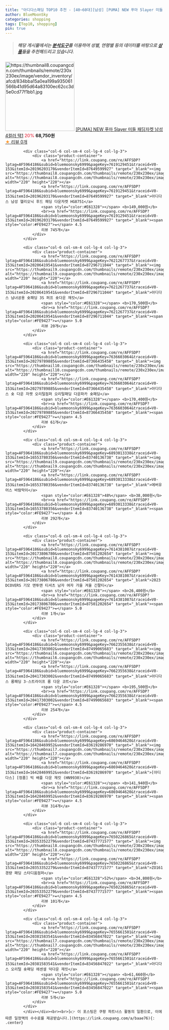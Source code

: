 ```yaml
---
title: "아디다스패딩 TOP10 추천 - [40~60대][남성] [PUMA] NEW 푸마 5layer 미들 패딩자켓 남성 4컬러 택1"
author: BlueMoonSky
categories: shopping
tags: [Top10, shopping]
pin: true
---
```


> ##### 해당 게시물에서는 [**분석도구**](https://itemscout.io/)를 이용하여 **성별**, **연령별** 등의 데이터를 바탕으로 [**상품**](https://link.coupang.com/a/baae76)들을 추천해드리고 있습니다.
<div class="container"><div class="row">
            <div class="col-6 col-sm-4 col-lg-4 col-lg-3">
                <div class="product-container">
                    <a href="https://link.coupang.com/re/AFFSDP?lptag=AF5964186&subid=bluemoonsky6999&pageKey=6228433841&traceid=V0-153&itemId=12503956422&vendorItemId=79772540866" target="_blank"><img src="https://thumbnail8.coupangcdn.com/thumbnails/remote/230x230ex/image/vendor_inventory/afcd/834bba15a0ea199a935061566b41d95d64a83100ec62cc3d5e0cd77f1bb1.jpg" alt="https://thumbnail8.coupangcdn.com/thumbnails/remote/230x230ex/image/vendor_inventory/afcd/834bba15a0ea199a935061566b41d95d64a83100ec62cc3d5e0cd77f1bb1.jpg" width="220" height="220"></a>
                    <a href="https://link.coupang.com/re/AFFSDP?lptag=AF5964186&subid=bluemoonsky6999&pageKey=6228433841&traceid=V0-153&itemId=12503956422&vendorItemId=79772540866" target="_blank">[PUMA] NEW 푸마 5layer 미들 패딩자켓 남성 4컬러 택1</a>
                    <span style="color:#E61328">20%</span> <b>68,750원</b>
                    <br><a href="https://link.coupang.com/re/AFFSDP?lptag=AF5964186&subid=bluemoonsky6999&pageKey=6228433841&traceid=V0-153&itemId=12503956422&vendorItemId=79772540866" target="_blank"><span style="color:#FE9427">★</span> 
                    리뷰 0개</a>
                </div>
            </div>
            
            <div class="col-6 col-sm-4 col-lg-4 col-lg-3">
                <div class="product-container">
                    <a href="https://link.coupang.com/re/AFFSDP?lptag=AF5964186&subid=bluemoonsky6999&pageKey=7619129451&traceid=V0-153&itemId=20196203170&vendorItemId=87649599927" target="_blank"><img src="https://thumbnail8.coupangcdn.com/thumbnails/remote/230x230ex/image/vendor_inventory/de94/c5bee703252ff9ee0b4b733c7e524283918da0d316ed4cf32777548aac06.jpg" alt="https://thumbnail8.coupangcdn.com/thumbnails/remote/230x230ex/image/vendor_inventory/de94/c5bee703252ff9ee0b4b733c7e524283918da0d316ed4cf32777548aac06.jpg" width="220" height="220"></a>
                    <a href="https://link.coupang.com/re/AFFSDP?lptag=AF5964186&subid=bluemoonsky6999&pageKey=7619129451&traceid=V0-153&itemId=20196203170&vendorItemId=87649599927" target="_blank">아디다스 남성 헬리오닉 후드 패딩 다운자켓 HG8751</a>
                    <span style="color:#E61328"></span> <b>149,000원</b>
                    <br><a href="https://link.coupang.com/re/AFFSDP?lptag=AF5964186&subid=bluemoonsky6999&pageKey=7619129451&traceid=V0-153&itemId=20196203170&vendorItemId=87649599927" target="_blank"><span style="color:#FE9427">★</span> 4.5
                    리뷰 745개</a>
                </div>
            </div>
            
            <div class="col-6 col-sm-4 col-lg-4 col-lg-3">
                <div class="product-container">
                    <a href="https://link.coupang.com/re/AFFSDP?lptag=AF5964186&subid=bluemoonsky6999&pageKey=7621267737&traceid=V0-153&itemId=20206419541&vendorItemId=87296711044" target="_blank"><img src="https://thumbnail9.coupangcdn.com/thumbnails/remote/230x230ex/image/vendor_inventory/d4cd/b17389f27341856cfacaa8734f0b7412fc64645b658252ef4561f0d45451.jpg" alt="https://thumbnail9.coupangcdn.com/thumbnails/remote/230x230ex/image/vendor_inventory/d4cd/b17389f27341856cfacaa8734f0b7412fc64645b658252ef4561f0d45451.jpg" width="220" height="220"></a>
                    <a href="https://link.coupang.com/re/AFFSDP?lptag=AF5964186&subid=bluemoonsky6999&pageKey=7621267737&traceid=V0-153&itemId=20206419541&vendorItemId=87296711044" target="_blank">아디다스 남녀공용 숏패딩 3S 퍼프 숏다운 재킷</a>
                    <span style="color:#E61328"></span> <b>170,500원</b>
                    <br><a href="https://link.coupang.com/re/AFFSDP?lptag=AF5964186&subid=bluemoonsky6999&pageKey=7621267737&traceid=V0-153&itemId=20206419541&vendorItemId=87296711044" target="_blank"><span style="color:#FE9427">★</span> 5.0
                    리뷰 20개</a>
                </div>
            </div>
            
            <div class="col-6 col-sm-4 col-lg-4 col-lg-3">
                <div class="product-container">
                    <a href="https://link.coupang.com/re/AFFSDP?lptag=AF5964186&subid=bluemoonsky6999&pageKey=7636603064&traceid=V0-153&itemId=20279789885&vendorItemId=87366435458" target="_blank"><img src="https://thumbnail10.coupangcdn.com/thumbnails/remote/230x230ex/image/vendor_inventory/5bcf/4120fcf8ff152bff34641e64bbc348228228b3a69e4b7b1992506b53488a.jpg" alt="https://thumbnail10.coupangcdn.com/thumbnails/remote/230x230ex/image/vendor_inventory/5bcf/4120fcf8ff152bff34641e64bbc348228228b3a69e4b7b1992506b53488a.jpg" width="220" height="220"></a>
                    <a href="https://link.coupang.com/re/AFFSDP?lptag=AF5964186&subid=bluemoonsky6999&pageKey=7636603064&traceid=V0-153&itemId=20279789885&vendorItemId=87366435458" target="_blank">아디다스 숏 다운 자켓 오리털점퍼 오리털패딩 다운파카 숏패딩</a>
                    <span style="color:#E61328"></span> <b>170,400원</b>
                    <br><a href="https://link.coupang.com/re/AFFSDP?lptag=AF5964186&subid=bluemoonsky6999&pageKey=7636603064&traceid=V0-153&itemId=20279789885&vendorItemId=87366435458" target="_blank"><span style="color:#FE9427">★</span> 4.5
                    리뷰 61개</a>
                </div>
            </div>
            
            <div class="col-6 col-sm-4 col-lg-4 col-lg-3">
                <div class="product-container">
                    <a href="https://link.coupang.com/re/AFFSDP?lptag=AF5964186&subid=bluemoonsky6999&pageKey=6893013338&traceid=V0-153&itemId=16553780356&vendorItemId=83740136738" target="_blank"><img src="https://thumbnail9.coupangcdn.com/thumbnails/remote/230x230ex/image/vendor_inventory/beb9/86570c3de93c1a7bcadff98f6e199b7bb1275f235056a16c8b81f17747ad.jpg" alt="https://thumbnail9.coupangcdn.com/thumbnails/remote/230x230ex/image/vendor_inventory/beb9/86570c3de93c1a7bcadff98f6e199b7bb1275f235056a16c8b81f17747ad.jpg" width="220" height="220"></a>
                    <a href="https://link.coupang.com/re/AFFSDP?lptag=AF5964186&subid=bluemoonsky6999&pageKey=6893013338&traceid=V0-153&itemId=16553780356&vendorItemId=83740136738" target="_blank">에버유어스 바람막이</a>
                    <span style="color:#E61328">48%</span> <b>38,000원</b>
                    <br><a href="https://link.coupang.com/re/AFFSDP?lptag=AF5964186&subid=bluemoonsky6999&pageKey=6893013338&traceid=V0-153&itemId=16553780356&vendorItemId=83740136738" target="_blank"><span style="color:#FE9427">★</span> 4.0
                    리뷰 292개</a>
                </div>
            </div>
            
            <div class="col-6 col-sm-4 col-lg-4 col-lg-3">
                <div class="product-container">
                    <a href="https://link.coupang.com/re/AFFSDP?lptag=AF5964186&subid=bluemoonsky6999&pageKey=7614381087&traceid=V0-153&itemId=20173806780&vendorItemId=87501202654" target="_blank"><img src="https://thumbnail8.coupangcdn.com/thumbnails/remote/230x230ex/image/vendor_inventory/e73a/d9fc60182ac55e6dd600ffe4120965af519f971219f1aee4a446b54dd259.jpg" alt="https://thumbnail8.coupangcdn.com/thumbnails/remote/230x230ex/image/vendor_inventory/e73a/d9fc60182ac55e6dd600ffe4120965af519f971219f1aee4a446b54dd259.jpg" width="220" height="220"></a>
                    <a href="https://link.coupang.com/re/AFFSDP?lptag=AF5964186&subid=bluemoonsky6999&pageKey=7614381087&traceid=V0-153&itemId=20173806780&vendorItemId=87501202654" target="_blank">2023 DCOVERS 기모 맨투맨 티셔츠 남자 여자 가을 겨울 긴팔티</a>
                    <span style="color:#E61328"></span> <b>26,400원</b>
                    <br><a href="https://link.coupang.com/re/AFFSDP?lptag=AF5964186&subid=bluemoonsky6999&pageKey=7614381087&traceid=V0-153&itemId=20173806780&vendorItemId=87501202654" target="_blank"><span style="color:#FE9427">★</span> 5.0
                    리뷰 1개</a>
                </div>
            </div>
            
            <div class="col-6 col-sm-4 col-lg-4 col-lg-3">
                <div class="product-container">
                    <a href="https://link.coupang.com/re/AFFSDP?lptag=AF5964186&subid=bluemoonsky6999&pageKey=7662355638&traceid=V0-153&itemId=20417303002&vendorItemId=87499065683" target="_blank"><img src="https://thumbnail6.coupangcdn.com/thumbnails/remote/230x230ex/image/vendor_inventory/4471/83ff8106d6967e0943c0342b6db2f1d38fae8ba62eea27c100a1ec4ed28d.jpg" alt="https://thumbnail6.coupangcdn.com/thumbnails/remote/230x230ex/image/vendor_inventory/4471/83ff8106d6967e0943c0342b6db2f1d38fae8ba62eea27c100a1ec4ed28d.jpg" width="220" height="220"></a>
                    <a href="https://link.coupang.com/re/AFFSDP?lptag=AF5964186&subid=bluemoonsky6999&pageKey=7662355638&traceid=V0-153&itemId=20417303002&vendorItemId=87499065683" target="_blank">아디다스 롱패딩 3-스트라이프 롱 다운 코트</a>
                    <span style="color:#E61328"></span> <b>195,500원</b>
                    <br><a href="https://link.coupang.com/re/AFFSDP?lptag=AF5964186&subid=bluemoonsky6999&pageKey=7662355638&traceid=V0-153&itemId=20417303002&vendorItemId=87499065683" target="_blank"><span style="color:#FE9427">★</span> 4.5
                    리뷰 254개</a>
                </div>
            </div>
            
            <div class="col-6 col-sm-4 col-lg-4 col-lg-3">
                <div class="product-container">
                    <a href="https://link.coupang.com/re/AFFSDP?lptag=AF5964186&subid=bluemoonsky6999&pageKey=6869464620&traceid=V0-153&itemId=16428469952&vendorItemId=83619286970" target="_blank"><img src="https://thumbnail7.coupangcdn.com/thumbnails/remote/230x230ex/image/vendor_inventory/669f/dd3a9e0b15ceb8fcf7ef1866013e827dcf3b31f2eae49eaa82f2854512ed.jpg" alt="https://thumbnail7.coupangcdn.com/thumbnails/remote/230x230ex/image/vendor_inventory/669f/dd3a9e0b15ceb8fcf7ef1866013e827dcf3b31f2eae49eaa82f2854512ed.jpg" width="220" height="220"></a>
                    <a href="https://link.coupang.com/re/AFFSDP?lptag=AF5964186&subid=bluemoonsky6999&pageKey=6869464620&traceid=V0-153&itemId=16428469952&vendorItemId=83619286970" target="_blank">[아디다스] [정품] 빅 배플 다운 재킷 (HN9930)</a>
                    <span style="color:#E61328"></span> <b>141,940원</b>
                    <br><a href="https://link.coupang.com/re/AFFSDP?lptag=AF5964186&subid=bluemoonsky6999&pageKey=6869464620&traceid=V0-153&itemId=16428469952&vendorItemId=83619286970" target="_blank"><span style="color:#FE9427">★</span> 4.5
                    리뷰 314개</a>
                </div>
            </div>
            
            <div class="col-6 col-sm-4 col-lg-4 col-lg-3">
                <div class="product-container">
                    <a href="https://link.coupang.com/re/AFFSDP?lptag=AF5964186&subid=bluemoonsky6999&pageKey=7650226865&traceid=V0-153&itemId=20353352279&vendorItemId=87437771577" target="_blank"><img src="https://thumbnail8.coupangcdn.com/thumbnails/remote/230x230ex/image/vendor_inventory/0b27/b947f41b9fb2c62d075e885c6a7ab1c9cd0fade1c889b091c82131589f5c.jpg" alt="https://thumbnail8.coupangcdn.com/thumbnails/remote/230x230ex/image/vendor_inventory/0b27/b947f41b9fb2c62d075e885c6a7ab1c9cd0fade1c889b091c82131589f5c.jpg" width="220" height="220"></a>
                    <a href="https://link.coupang.com/re/AFFSDP?lptag=AF5964186&subid=bluemoonsky6999&pageKey=7650226865&traceid=V0-153&itemId=20353352279&vendorItemId=87437771577" target="_blank">ZO161 경량 패딩 스타디움점퍼</a>
                    <span style="color:#E61328">52%</span> <b>34,800원</b>
                    <br><a href="https://link.coupang.com/re/AFFSDP?lptag=AF5964186&subid=bluemoonsky6999&pageKey=7650226865&traceid=V0-153&itemId=20353352279&vendorItemId=87437771577" target="_blank"><span style="color:#FE9427">★</span> 4.5
                    리뷰 101개</a>
                </div>
            </div>
            
            <div class="col-6 col-sm-4 col-lg-4 col-lg-3">
                <div class="product-container">
                    <a href="https://link.coupang.com/re/AFFSDP?lptag=AF5964186&subid=bluemoonsky6999&pageKey=7655661501&traceid=V0-153&itemId=20381583541&vendorItemId=83456847022" target="_blank"><img src="https://thumbnail7.coupangcdn.com/thumbnails/remote/230x230ex/image/vendor_inventory/368d/850a63720012f068a4e45566591be5faa4510fc59b7d62d9db1db022a2f0.jpg" alt="https://thumbnail7.coupangcdn.com/thumbnails/remote/230x230ex/image/vendor_inventory/368d/850a63720012f068a4e45566591be5faa4510fc59b7d62d9db1db022a2f0.jpg" width="220" height="220"></a>
                    <a href="https://link.coupang.com/re/AFFSDP?lptag=AF5964186&subid=bluemoonsky6999&pageKey=7655661501&traceid=V0-153&itemId=20381583541&vendorItemId=83456847022" target="_blank">아디다스 오리털 숏패딩 에센셜 덕다운 재킷</a>
                    <span style="color:#E61328"></span> <b>61,660원</b>
                    <br><a href="https://link.coupang.com/re/AFFSDP?lptag=AF5964186&subid=bluemoonsky6999&pageKey=7655661501&traceid=V0-153&itemId=20381583541&vendorItemId=83456847022" target="_blank"><span style="color:#FE9427">★</span> 5.0
                    리뷰 5개</a>
                </div>
            </div>
            </div></div><br><br>[👉 이 포스팅은 쿠팡 파트너스 활동의 일환으로, 이에 따른 일정액의 수수료를 제공받습니다.](https://link.coupang.com/a/baae76){: .center}